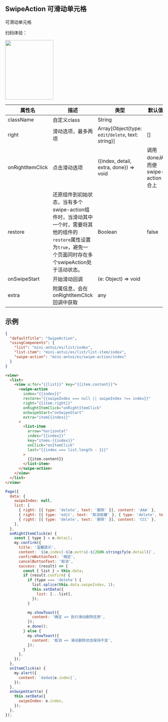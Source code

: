 ## SwipeAction 可滑动单元格

可滑动单元格

扫码体验：

<img src="https://gw.alipayobjects.com/zos/rmsportal/AJKkYtCpuwuoaKTQijUB.jpeg" width="154" height="190" />

| 属性名 | 描述 | 类型 | 默认值 |
| ---- | ---- | ---- | ---- |
| className | 自定义class | String| |
| right | 滑动选项，最多两项 | Array[Object{type: `edit`/`delete`, text: string}]| [] |
| onRightItemClick | 点击滑动选项 | ({index, detail, extra, done}) => void | 调用done从而使swipe-action合上 |
| restore | 还原组件到初始状态，当有多个swipe-action组件时，当滑动其中一个时，需要将其他的组件的`restore`属性设置为`true`，避免一个页面同时存在多个swipeAction处于活动状态。 | Boolean | false |
| onSwipeStart | 开始滑动回调 | (e: Object) => void |  |
| extra | 附属信息，会在onRightItemClick回调中获取 | any | |

## 示例

```json
{
  "defaultTitle": "SwipeAction",
  "usingComponents": {
    "list": "mini-antui/es/list/index",
    "list-item": "mini-antui/es/list/list-item/index",
    "swipe-action": "mini-antui/es/swipe-action/index"
  }
}
```

```html
<view>
  <list>
    <view a:for="{{list}}" key="{{item.content}}">
      <swipe-action
        index="{{index}}"
        restore="{{swipeIndex === null || swipeIndex !== index}}"
        right="{{item.right}}"
        onRightItemClick="onRightItemClick"
        onSwipeStart="onSwipeStart"
        extra="item{{index}}"
      >
        <list-item
          arrow="horizontal"
          index="{{index}}"
          key="items-{{index}}"
          onClick="onItemClick"
          last="{{index === list.length - 1}}"
        >
          {{item.content}}
        </list-item>
      </swipe-action>
    </view>
  </list>
</view>
```

```javascript
Page({
  data: {
    swipeIndex: null,
    list: [
      { right: [{ type: 'delete', text: '删除' }], content: 'AAA' },
      { right: [{ type: 'edit', text: '取消收藏' }, { type: 'delete', text: '删除' }], content: 'BBB' },
      { right: [{ type: 'delete', text: '删除' }], content: 'CCC' },
    ],
  },
  onRightItemClick(e) {
    const { type } = e.detail;
    my.confirm({
      title: '温馨提示',
      content: `${e.index}-${e.extra}-${JSON.stringify(e.detail)}`,
      confirmButtonText: '确定',
      cancelButtonText: '取消',
      success: (result) => {
        const { list } = this.data;
        if (result.confirm) {
          if (type === 'delete') {
            list.splice(this.data.swipeIndex, 1);
            this.setData({
              list: [...list],
            });
          }

          my.showToast({
            content: '确定 => 执行滑动删除还原',
          });
          e.done();
        } else {
          my.showToast({
            content: '取消 => 滑动删除状态保持不变',
          });
        }
      },
    });
  },
  onItemClick(e) {
    my.alert({
      content: `dada${e.index}`,
    });
  },
  onSwipeStart(e) {
    this.setData({
      swipeIndex: e.index,
    });
  },
});
```

